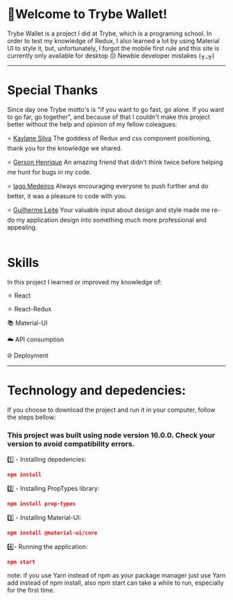 
# 💸Welcome to Trybe Wallet!

Trybe Wallet is a project I did at Trybe, which is a programing school. In order to test my knowledge of Redux, I also learned a lot by using Material UI to style it, but, unfortunately, I forgot the mobile first rule and this site is currently only available for desktop 😔
Newbie developer mistakes (╥_╥)

---


# Special Thanks

Since day one Trybe motto's is "if you want to go fast, go alone. If you want to go far, go together", and because of that I couldn't make this project better without the help and opinion of my fellow coleagues: 

⭐ [Kaylane Silva](https://github.com/KaylaneSilva) The goddess of Redux and css component positioning, thank you for the knowledge we shared.
<br>

⭐ [Gerson Henrique](https://github.com/gerson-henrique) An amazing friend that didn't think twice before helping me hunt for bugs in my code.
<br>

⭐ [Iago Medeiros](https://github.com/medeirosiago) Always encouraging everyone to push further and do better, it was a pleasure to code with you.
<br>

⭐ [Guilherme Leite](https://github.com/guilherme-leite) Your valuable input about design and style made me re-do my application design into something much more professional and appealing.
<br>
<br>

# Skills
In this project I learned or improved my knowledge of:

  ⚛️ React

  ⚛️ React-Redux

  📚 Material-UI

  ☁️ API consumption

  🌐 Deployment

---

# Technology and depedencies:

If you choose to download the project and run it in your computer, follow the steps bellow:
### This project was built using node version 16.0.0. Check your version to avoid compatibility errors.
1️⃣ - Installing depedencies:
```json
npm install
```
2️⃣ - Installing PropTypes library:
```json
npm install prop-types
```
3️⃣ - Installing Material-UI:
```json
npm install @material-ui/core
```
4️⃣- Running the application:
```json
npm start
```
note: if you use Yarn instead of npm as your package manager just use Yarn add instead of npm install, also npm start can take a while to run, especially for the first time.
